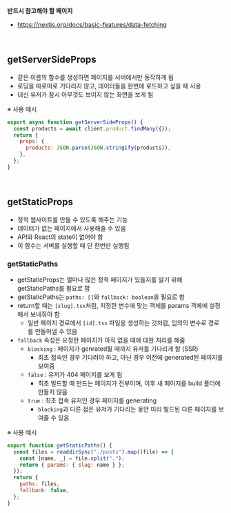 **반드시 참고해야 할 페이지**

- https://nextjs.org/docs/basic-features/data-fetching

<br>

## getServerSideProps

- 같은 이름의 함수를 생성하면 페이지를 서버에서만 동작하게 됨
- 로딩을 따로따로 기다리지 않고, 데이터들을 한번에 로드하고 싶을 때 사용
- 대신 유저가 잠시 아무것도 보이지 않는 화면을 보게 됨

※ 사용 예시

```js
export async function getServerSideProps() {
  const products = await client.product.findMany({});
  return {
    props: {
      products: JSON.parse(JSON.stringify(products)),
    },
  };
}
```

<br>

## getStaticProps

- 정적 웹사이트를 만들 수 있도록 해주는 기능
- 데이터가 없는 페이지에서 사용해줄 수 있음
- API와 React의 state이 없어야 함
- 이 함수는 서버를 실행할 때 단 한번만 실행됨

### getStaticPaths

- getStaticProps는 얼마나 많은 정적 페이지가 있을지를 알기 위해 getStaticPaths를 필요로 함
- getStaticPaths는 `paths: []`와 `fallback: boolean`을 필요로 함
- return할 때는 `[slug].tsx`처럼, 지정한 변수에 맞는 객체를 params 객체에 설정해서 보내줘야 함
  - 일반 페이지 경로에서 `[id].tsx` 파일을 생성하는 것처럼, 임의의 변수로 경로를 만들어낼 수 있음
- `fallback` 속성은 요청한 페이지가 아직 없을 때에 대한 처리를 해줌
  - `blocking` : 페이지가 genrated될 때까지 유저를 기다리게 함 (SSR)
    - 최초 접속인 경우 기다려야 하고, 아닌 경우 이전에 generated된 페이지를 보여줌
  - `false` : 유저가 404 페이지를 보게 됨
    - 최초 빌드할 때 만드는 페이지가 전부이며, 이후 새 페이지를 build 폴더에 만들지 않음
  - `true` : 최초 접속 유저인 경우 페이지를 generating
    - `blocking`과 다른 점은 유저가 기다리는 동안 미리 빌드된 다른 페이지를 보여줄 수 있음

※ 사용 예시

```js
export function getStaticPaths() {
  const files = readdirSync("./posts").map((file) => {
    const [name, _] = file.split(".");
    return { params: { slug: name } };
  });
  return {
    paths: files,
    fallback: false,
  };
}
```
